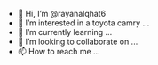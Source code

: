 - 👋 Hi, I’m @rayanalqhat6
- 👀 I’m interested in a toyota camry ...
- 🌱 I’m currently learning ...
- 💞️ I’m looking to collaborate on ...
- 📫 How to reach me ...

<!---
rayanalqhat6/rayanalqhat6 is a ✨ special ✨ repository because its `README.md` (this file) appears on your GitHub profile.
You can click the Preview link to take a look at your changes.
--->
